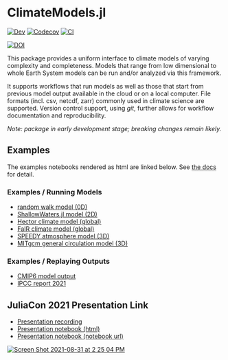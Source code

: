 # ClimateModels.jl

[![Dev](https://img.shields.io/badge/docs-dev-blue.svg)](https://gaelforget.github.io/ClimateModels.jl/dev)
[![Codecov](https://codecov.io/gh/gaelforget/ClimateModels.jl/branch/master/graph/badge.svg)](https://codecov.io/gh/gaelforget/ClimateModels.jl)
[![CI](https://github.com/gaelforget/ClimateModels.jl/actions/workflows/ci.yml/badge.svg)](https://github.com/gaelforget/ClimateModels.jl/actions/workflows/ci.yml)

[![DOI](https://zenodo.org/badge/260379066.svg)](https://zenodo.org/badge/latestdoi/260379066)

This package provides a uniform interface to climate models of varying complexity and completeness. Models that range from low dimensional to whole Earth System models can be run and/or analyzed via this framework. 

It supports workflows that run models as well as those that start from previous model output available in the cloud or on a local computer. File formats (incl. csv, netcdf, zarr) commonly used in climate science are supported. Version control support, using _git_, further allows for workflow documentation and reproducibility.

_Note: package in early development stage; breaking changes remain likely._

## Examples

The examples notebooks rendered as html are linked below. See [the docs](https://gaelforget.github.io/ClimateModels.jl/dev/) for detail. 

### Examples / Running Models

- [random walk model (0D)](https://gaelforget.github.io/ClimateModels.jl/dev/examples/RandomWalker.html)
- [ShallowWaters.jl model (2D)](https://gaelforget.github.io/ClimateModels.jl/dev/examples/ShallowWaters.html)
- [Hector climate model (global)](https://gaelforget.github.io/ClimateModels.jl/dev/examples/Hector.html)
- [FaIR climate model (global)](https://gaelforget.github.io/ClimateModels.jl/dev/examples/FaIR.html)
- [SPEEDY atmosphere model (3D)](https://gaelforget.github.io/ClimateModels.jl/dev/examples/Speedy.html)
- [MITgcm general circulation model (3D)](https://gaelforget.github.io/ClimateModels.jl/dev/examples/MITgcm.html)

### Examples / Replaying Outputs

- [CMIP6 model output](https://gaelforget.github.io/ClimateModels.jl/dev/examples/CMIP6.html)
- [IPCC report 2021](https://gaelforget.github.io/ClimateModels.jl/dev/examples/IPCC.html)

## JuliaCon 2021 Presentation Link

- [Presentation recording](https://youtu.be/XR5hKCja0uw)
- [Presentation notebook (html)](https://gaelforget.github.io/ClimateModels.jl/dev/ClimateModelsJuliaCon2021.html)
- [Presentation notebook (notebook url)](https://gaelforget.github.io/ClimateModels.jl/dev/ClimateModelsJuliaCon2021.jl)

[![Screen Shot 2021-08-31 at 2 25 04 PM](https://user-images.githubusercontent.com/20276764/131556274-48f3df13-0608-4cd0-acf9-c3e29894a32c.png)](https://youtu.be/XR5hKCja0uw)
